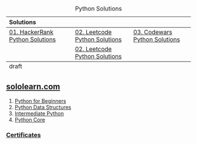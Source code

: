 <table align="center">
    <caption><div align='center'>Python Solutions</div></caption>
<thead align='left'><tr><th colspan=4>Solutions</th></tr></thead>
<tbody>
<tr>
  <td><a href="./HackerRank-Python-Answers.ipynb">01. HackerRank Python Solutions</a></td>
  <td><a href="./LeetCode/LeetCode-Python-Answers.ipynb">02. Leetcode Python Solutions</a></td>
  <td><a href="./Codewars-Python-Answers.ipynb">03. Codewars Python Solutions</a></td>
</tr>
<tr>
  <td></td>
  <td><a href="./LeetCode/LeetCode_75_Study_Plan_to_Ace_Interviews.ipynb">02. Leetcode Python Solutions</a></td>
  <td></td>
</tr>
</tbody>
<tfoot>
  <tr><td>draft</td></tr>
</tfoot>
</table>


## [sololearn.com](https://www.sololearn.com/)

01. [Python for Beginners](./01-Python-for-Beginners/)
02. [Python Data Structures](./02-Python-Data-Structures/)
03. [Intermediate Python](./03-Intermediate-Python/)
04. [Python Core](./04-Python-Core/)


### [Certificates](https://celik-muhammed.github.io/Certificates/ "Certificates") 
